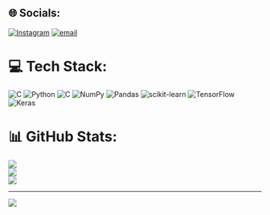 
## 🌐 Socials:
[![Instagram](https://img.shields.io/badge/Instagram-%23E4405F.svg?logo=Instagram&logoColor=white)](https://instagram.com/arshiyw) [![email](https://img.shields.io/badge/Email-D14836?logo=gmail&logoColor=white)](mailto:arshiababaiz@gmail.com) 

# 💻 Tech Stack:
![C](https://img.shields.io/badge/c-%2300599C.svg?style=for-the-badge&logo=c&logoColor=white) ![Python](https://img.shields.io/badge/python-3670A0?style=for-the-badge&logo=python&logoColor=ffdd54) ![C](https://img.shields.io/badge/c-%2300599C.svg?style=for-the-badge&logo=c&logoColor=white) ![NumPy](https://img.shields.io/badge/numpy-%23013243.svg?style=for-the-badge&logo=numpy&logoColor=white) ![Pandas](https://img.shields.io/badge/pandas-%23150458.svg?style=for-the-badge&logo=pandas&logoColor=white) ![scikit-learn](https://img.shields.io/badge/scikit--learn-%23F7931E.svg?style=for-the-badge&logo=scikit-learn&logoColor=white) ![TensorFlow](https://img.shields.io/badge/TensorFlow-%23FF6F00.svg?style=for-the-badge&logo=TensorFlow&logoColor=white) ![Keras](https://img.shields.io/badge/Keras-%23D00000.svg?style=for-the-badge&logo=Keras&logoColor=white)
# 📊 GitHub Stats:
![](https://github-readme-stats.vercel.app/api?username=arshiababaie&theme=default&hide_border=false&include_all_commits=false&count_private=false)<br/>
![](https://github-readme-streak-stats.herokuapp.com/?user=arshiababaie&theme=default&hide_border=false)<br/>
![](https://github-readme-stats.vercel.app/api/top-langs/?username=arshiababaie&theme=default&hide_border=false&include_all_commits=false&count_private=false&layout=compact)

---
[![](https://visitcount.itsvg.in/api?id=arshiababaie&icon=0&color=0)](https://visitcount.itsvg.in)

<!-- Proudly created with GPRM ( https://gprm.itsvg.in ) -->
